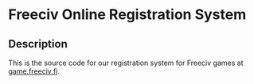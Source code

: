 
Freeciv Online Registration System
==================================

Description
-----------

This is the source code for our registration system for Freeciv games at [game.freeciv.fi](http://game.freeciv.fi).
